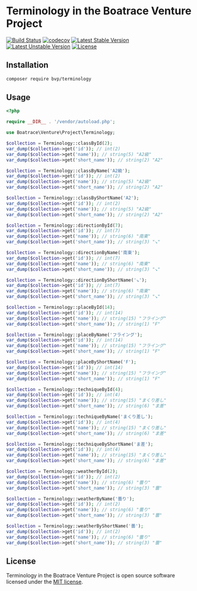 # Terminology in the Boatrace Venture Project

[![Build Status](https://github.com/BoatraceVentureProject/Terminology/workflows/Tests/badge.svg)](https://github.com/BoatraceVentureProject/Terminology/actions?query=workflow%3Atests)
[![codecov](https://codecov.io/gh/BoatraceVentureProject/Terminology/graph/badge.svg?token=QIPURI4UD9)](https://codecov.io/gh/BoatraceVentureProject/Terminology)
[![Latest Stable Version](https://poser.pugx.org/bvp/terminology/v/stable)](https://packagist.org/packages/bvp/terminology)
[![Latest Unstable Version](https://poser.pugx.org/bvp/terminology/v/unstable)](https://packagist.org/packages/bvp/terminology)
[![License](https://poser.pugx.org/bvp/terminology/license)](https://packagist.org/packages/bvp/terminology)

## Installation
```bash
composer require bvp/terminology
```

## Usage
```php
<?php

require __DIR__ . '/vendor/autoload.php';

use Boatrace\Venture\Project\Terminology;

$collection = Terminology::classById(2);
var_dump($collection->get('id')); // int(2)
var_dump($collection->get('name')); // string(5) "A2級"
var_dump($collection->get('short_name')); // string(2) "A2"

$collection = Terminology::classByName('A2級');
var_dump($collection->get('id')); // int(2)
var_dump($collection->get('name')); // string(5) "A2級"
var_dump($collection->get('short_name')); // string(2) "A2"

$collection = Terminology::classByShortName('A2');
var_dump($collection->get('id')); // int(2)
var_dump($collection->get('name')); // string(5) "A2級"
var_dump($collection->get('short_name')); // string(2) "A2"

$collection = Terminology::directionById(7);
var_dump($collection->get('id')); // int(7)
var_dump($collection->get('name')); // string(6) "南東"
var_dump($collection->get('short_name')); // string(3) "↘"

$collection = Terminology::directionByName('南東');
var_dump($collection->get('id')); // int(7)
var_dump($collection->get('name')); // string(6) "南東"
var_dump($collection->get('short_name')); // string(3) "↘"

$collection = Terminology::directionByShortName('↘');
var_dump($collection->get('id')); // int(7)
var_dump($collection->get('name')); // string(6) "南東"
var_dump($collection->get('short_name')); // string(3) "↘"

$collection = Terminology::placeById(14);
var_dump($collection->get('id')); // int(14)
var_dump($collection->get('name')); // string(15) "フライング"
var_dump($collection->get('short_name')); // string(1) "F"

$collection = Terminology::placeByName('フライング');
var_dump($collection->get('id')); // int(14)
var_dump($collection->get('name')); // string(15) "フライング"
var_dump($collection->get('short_name')); // string(1) "F"

$collection = Terminology::placeByShortName('F');
var_dump($collection->get('id')); // int(14)
var_dump($collection->get('name')); // string(15) "フライング"
var_dump($collection->get('short_name')); // string(1) "F"

$collection = Terminology::techniqueById(4);
var_dump($collection->get('id')); // int(4)
var_dump($collection->get('name')); // string(15) "まくり差し"
var_dump($collection->get('short_name')); // string(6) "ま差"

$collection = Terminology::techniqueByName('まくり差し');
var_dump($collection->get('id')); // int(4)
var_dump($collection->get('name')); // string(15) "まくり差し"
var_dump($collection->get('short_name')); // string(6) "ま差"

$collection = Terminology::techniqueByShortName('ま差');
var_dump($collection->get('id')); // int(4)
var_dump($collection->get('name')); // string(15) "まくり差し"
var_dump($collection->get('short_name')); // string(6) "ま差"

$collection = Terminology::weatherById(2);
var_dump($collection->get('id')); // int(2)
var_dump($collection->get('name')); // string(6) "曇り"
var_dump($collection->get('short_name')); // string(3) "曇"

$collection = Terminology::weatherByName('曇り');
var_dump($collection->get('id')); // int(2)
var_dump($collection->get('name')); // string(6) "曇り"
var_dump($collection->get('short_name')); // string(3) "曇"

$collection = Terminology::weatherByShortName('曇');
var_dump($collection->get('id')); // int(2)
var_dump($collection->get('name')); // string(6) "曇り"
var_dump($collection->get('short_name')); // string(3) "曇"
```

## License
Terminology in the Boatrace Venture Project is open source software licensed under the [MIT license](LICENSE).
